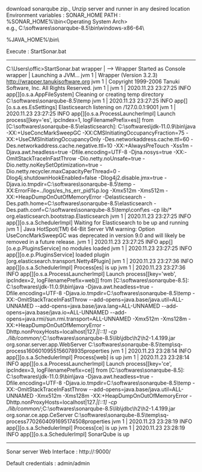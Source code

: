 
download sonarqube zip., Unzip server and runner in any desired location
Environment variables : SONAR_HOME
PATH : %SONAR_HOME%\bin\<Operating System Arch>\
e.g.,  C:\softwares\sonarqube-8.5\bin\windows-x86-64\

%JAVA_HOME%\bin\

Execute : StartSonar.bat

---------------------------------------------------------------------------------------------------------------
C:\Users\offic>StartSonar.bat
wrapper  | --> Wrapper Started as Console
wrapper  | Launching a JVM...
jvm 1    | Wrapper (Version 3.2.3) http://wrapper.tanukisoftware.org
jvm 1    |   Copyright 1999-2006 Tanuki Software, Inc.  All Rights Reserved.
jvm 1    |
jvm 1    | 2020.11.23 23:27:25 INFO  app[][o.s.a.AppFileSystem] Cleaning or creating temp directory C:\softwares\sonarqube-8.5\temp
jvm 1    | 2020.11.23 23:27:25 INFO  app[][o.s.a.es.EsSettings] Elasticsearch listening on /127.0.0.1:9001
jvm 1    | 2020.11.23 23:27:25 INFO  app[][o.s.a.ProcessLauncherImpl] Launch process[[key='es', ipcIndex=1, logFilenamePrefix=es]] from [C:\softwares\sonarqube-8.5\elasticsearch]: C:\softwares\jdk-11.0.9\bin\java -XX:+UseConcMarkSweepGC -XX:CMSInitiatingOccupancyFraction=75 -XX:+UseCMSInitiatingOccupancyOnly -Des.networkaddress.cache.ttl=60 -Des.networkaddress.cache.negative.ttl=10 -XX:+AlwaysPreTouch -Xss1m -Djava.awt.headless=true -Dfile.encoding=UTF-8 -Djna.nosys=true -XX:-OmitStackTraceInFastThrow -Dio.netty.noUnsafe=true -Dio.netty.noKeySetOptimization=true -Dio.netty.recycler.maxCapacityPerThread=0 -Dlog4j.shutdownHookEnabled=false -Dlog4j2.disable.jmx=true -Djava.io.tmpdir=C:\softwares\sonarqube-8.5\temp -XX:ErrorFile=../logs/es_hs_err_pid%p.log -Xmx512m -Xms512m -XX:+HeapDumpOnOutOfMemoryError -Delasticsearch -Des.path.home=C:\softwares\sonarqube-8.5\elasticsearch -Des.path.conf=C:\softwares\sonarqube-8.5\temp\conf\es -cp lib/* org.elasticsearch.bootstrap.Elasticsearch
jvm 1    | 2020.11.23 23:27:25 INFO  app[][o.s.a.SchedulerImpl] Waiting for Elasticsearch to be up and running
jvm 1    | Java HotSpot(TM) 64-Bit Server VM warning: Option UseConcMarkSweepGC was deprecated in version 9.0 and will likely be removed in a future release.
jvm 1    | 2020.11.23 23:27:25 INFO  app[][o.e.p.PluginsService] no modules loaded
jvm 1    | 2020.11.23 23:27:25 INFO  app[][o.e.p.PluginsService] loaded plugin [org.elasticsearch.transport.Netty4Plugin]
jvm 1    | 2020.11.23 23:27:36 INFO  app[][o.s.a.SchedulerImpl] Process[es] is up
jvm 1    | 2020.11.23 23:27:36 INFO  app[][o.s.a.ProcessLauncherImpl] Launch process[[key='web', ipcIndex=2, logFilenamePrefix=web]] from [C:\softwares\sonarqube-8.5]: C:\softwares\jdk-11.0.9\bin\java -Djava.awt.headless=true -Dfile.encoding=UTF-8 -Djava.io.tmpdir=C:\softwares\sonarqube-8.5\temp -XX:-OmitStackTraceInFastThrow --add-opens=java.base/java.util=ALL-UNNAMED --add-opens=java.base/java.lang=ALL-UNNAMED --add-opens=java.base/java.io=ALL-UNNAMED --add-opens=java.rmi/sun.rmi.transport=ALL-UNNAMED -Xmx512m -Xms128m -XX:+HeapDumpOnOutOfMemoryError -Dhttp.nonProxyHosts=localhost|127.*|[::1] -cp ./lib/common/*;C:\softwares\sonarqube-8.5\lib\jdbc\h2\h2-1.4.199.jar org.sonar.server.app.WebServer C:\softwares\sonarqube-8.5\temp\sq-process1606010955156078935properties
jvm 1    | 2020.11.23 23:28:14 INFO  app[][o.s.a.SchedulerImpl] Process[web] is up
jvm 1    | 2020.11.23 23:28:14 INFO  app[][o.s.a.ProcessLauncherImpl] Launch process[[key='ce', ipcIndex=3, logFilenamePrefix=ce]] from [C:\softwares\sonarqube-8.5]: C:\softwares\jdk-11.0.9\bin\java -Djava.awt.headless=true -Dfile.encoding=UTF-8 -Djava.io.tmpdir=C:\softwares\sonarqube-8.5\temp -XX:-OmitStackTraceInFastThrow --add-opens=java.base/java.util=ALL-UNNAMED -Xmx512m -Xms128m -XX:+HeapDumpOnOutOfMemoryError -Dhttp.nonProxyHosts=localhost|127.*|[::1] -cp ./lib/common/*;C:\softwares\sonarqube-8.5\lib\jdbc\h2\h2-1.4.199.jar org.sonar.ce.app.CeServer C:\softwares\sonarqube-8.5\temp\sq-process7702604091695174508properties
jvm 1    | 2020.11.23 23:28:19 INFO  app[][o.s.a.SchedulerImpl] Process[ce] is up
jvm 1    | 2020.11.23 23:28:19 INFO  app[][o.s.a.SchedulerImpl] SonarQube is up

---------------------------------------------------------------------------------------------------------------

Sonar server Web Interface : http://<hostname>:9000/

Default credentials : admin/admin




